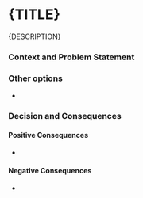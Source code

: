# {TITLE}

{DESCRIPTION}
<!-- 
  One or two sentences which go into the [DECISION_RECORDS](/DEVELOPMENT_DECISION_RECORDS.md) 
  document later. 
-->

### Context and Problem Statement

<!-- 
  Describe the context and problem statement, e.g., in free form using two to three sentences. You
  may want to articulate the issue in the form of a question.
-->

### Other options

- 

### Decision and Consequences

<!-- Describes the effects of the change. What becomes easier? What will be more difficult? -->

#### Positive Consequences

- 

#### Negative Consequences

- 

